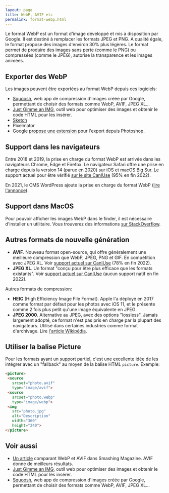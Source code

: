```yaml
---
layout: page
title: WebP, AVIF etc
permalink: format-webp.html
---
```


Le format WebP est un format d'image développé et mis à disposition par Google. Il est destiné à remplacer les formats JPEG et PNG. A qualité égale, le format propose des images d'environ 30% plus légères. Le format permet de produire des images sans perte (comme le PNG) ou compressées (comme le JPEG), autorise la transparence et les images animées.

## Exporter des WebP

Les images peuvent être exportées au format WebP depuis ces logiciels:

- [Squoosh](https://squoosh.app/), web app de compression d'images créée par Google, permettant de choisir des formats comme WebP, AVIF, JPEG XL...
- [Just Gimme an IMG](https://just-gimme-an-img.vercel.app/), outil web pour optimiser des images et obtenir le code HTML pour les insérer.
- [Sketch](https://www.sketch.com/)
- Pixelmator
- Google [propose une extension](https://developers.google.com/speed/webp/docs/webpshop) pour l'export depuis Photoshop.

## Support dans les navigateurs

Entre 2018 et 2019, la prise en charge du format WebP est arrivée dans les navigateurs Chrome, Edge et Firefox. Le navigateur Safari offre une prise en charge depuis la version 14 (parue en 2020) sur iOS et macOS Big Sur. Le support actuel pour être vérifié [sur le site CanIUse](https://caniuse.com/webp) (95% en fin 2022).

En 2021, le CMS WordPress ajoute la prise en charge du format WebP ([lire l'annonce](https://make.wordpress.org/core/2021/06/07/wordpress-5-8-adds-webp-support/)).

## Support dans MacOS

Pour pouvoir afficher les images WebP dans le finder, il est nécessaire d'installer un utilitaire. Vous trouverez des informations [sur StackOverflow](https://apple.stackexchange.com/questions/285698/webp-support-on-macos-is-it-indended-to-actually-work).

## Autres formats de nouvelle génération

- **AVIF**. Nouveau format open-source, qui offre généralement une meilleure compression que WebP, JPEG, PNG et GIF. En compétition avec JPEG XL. Voir [support actuel sur CanIUse](https://caniuse.com/avif) (78% en fin 2022).
- **JPEG XL**. Un format "conçu pour être plus efficace que les formats existants". Voir [support actuel sur CanIUse](https://caniuse.com/jpegxl) (aucun support natif en fin 2022).

Autres formats de compression:

- **HEIC** (High Efficiency Image File Format). Apple l'a déployé en 2017 comme format par défaut pour les photos avec iOS 11, et le présente comme 2 fois plus petit qu'une image équivalente en JPEG.  
- **JPEG 2000**. Alternative au JPEG, avec des options "lossless". Jamais largement adopté, ce format n'est pas pris en charge par la plupart des navigateurs. Utilisé dans certaines industries comme format d'archivage. Lire [l'article Wikipédia](https://fr.wikipedia.org/wiki/JPEG_2000).

## Utiliser la balise Picture

Pour les formats ayant un support partiel, c'est une excellente idée de les intégrer avec un "fallback" au moyen de la balise HTML `picture`. Exemple:

```html
<picture>
 <source 
   srcset="photo.avif" 
   type="image/avif">
 <source 
   srcset="photo.webp" 
   type="image/webp">
 <img 
   src="photo.jpg" 
   alt="Description" 
   width="360" 
   height="240">
</picture>
```

## Voir aussi

- [Un article](https://www.smashingmagazine.com/2021/09/modern-image-formats-avif-webp/) comparant WebP et AVIF dans Smashing Magazine. AVIF donne de meilleurs résultats.
- [Just Gimme an IMG](https://just-gimme-an-img.vercel.app/), outil web pour optimiser des images et obtenir le code HTML pour les insérer.
- [Squoosh](https://squoosh.app/), web app de compression d'images créée par Google, permettant de choisir des formats comme WebP, AVIF, JPEG XL...
